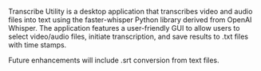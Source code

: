 Transcribe Utility is a desktop application that transcribes video and audio files into text using the faster-whisper Python library derived from OpenAI Whisper. The application features a user-friendly GUI to allow users to select video/audio files, initiate transcription, and save results to .txt files with time stamps.

Future enhancements will include .srt conversion from text files.